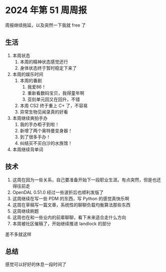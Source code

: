 # 2024 年第 51 周周报

周报继续拖延，以及突然一下我就 free 了

## 生活

1. 本周状态
    1. 本周的精神状态感觉还行
    2. 身体状态终于暂时稳定下来了
2. 本周的娱乐时间
    1. 本周的番剧
        1. 我爱86！
        2. 重新看数码宝贝，我得童年啊
        3. 亚刻单元回又在回升，不错
    2. 本周 CS2 终于重上 C+ 了，不容易
    3. 异常生物见闻录真的好看
3. 本周继续爽拍手办
    1. 我的手办柜子到啦！
    2. 新增了两个奥特曼变身器！
    3. 到了很多手办！
    4. 纠结买不买白沙的水族馆！
4. 本周继续背单词

## 技术

1. 这周在因为一些关系，自己要准备开始下一段职业生涯。有点突然，但是也还得往前走
2. OpenDAL 0.51.0 经过一些波折后也顺利发版了
3. 这周继续在写一些 PDM 的东西，写 Python 的感觉真快乐啊
4. 这周在草稿写一篇文章，系统性的聊聊负载均衡算法那些东西
5. 这周继续刷题
6. 这周也在和一些业内的前辈聊聊，看下未来适合走什么方向
7. 本周被社区催稿了，开始继续推进 landlock 的部分

差不多就这样

## 总结

感觉可以好好的休息一段时间了
